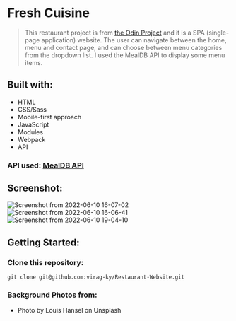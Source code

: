 # Fresh Cuisine
> This restaurant project is from [the Odin Project](https://www.theodinproject.com/) and it is a SPA (single-page application) website. The user can navigate between the home, menu and contact page, and can choose between menu categories from the dropdown list.  I used the MealDB API to display some menu items.

## Built with:
* HTML
* CSS/Sass
* Mobile-first approach
* JavaScript
* Modules
* Webpack
* API

### API used: [MealDB API](https://www.themealdb.com/api.php)

## Screenshot:
![Screenshot from 2022-06-10 16-07-02](https://user-images.githubusercontent.com/79658534/173106052-7912fafc-52eb-46e0-9627-d3fbe9936ace.png)
![Screenshot from 2022-06-10 16-06-41](https://user-images.githubusercontent.com/79658534/173106068-c573cb80-ef06-4e2a-98fc-f7a5dc841459.png)
![Screenshot from 2022-06-10 19-04-10](https://user-images.githubusercontent.com/79658534/173106387-67caa76e-7d1c-438d-b7e6-3ac8c863e283.png)

## Getting Started:

### Clone this repository:
```
git clone git@github.com:virag-ky/Restaurant-Website.git
```



### Background Photos from:
* Photo by Louis Hansel on Unsplash
